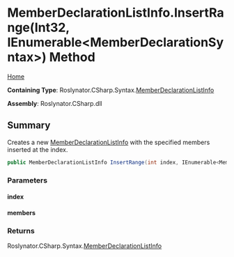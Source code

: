 <a name="_top"></a>

# MemberDeclarationListInfo\.InsertRange\(Int32, IEnumerable\<MemberDeclarationSyntax>\) Method

[Home](../../../../../README.md#_top)

**Containing Type**: Roslynator\.CSharp\.Syntax\.[MemberDeclarationListInfo](../README.md#_top)

**Assembly**: Roslynator\.CSharp\.dll

## Summary

Creates a new [MemberDeclarationListInfo](../README.md#_top) with the specified members inserted at the index\.

```csharp
public MemberDeclarationListInfo InsertRange(int index, IEnumerable<MemberDeclarationSyntax> members)
```

### Parameters

#### index

#### members

### Returns

Roslynator\.CSharp\.Syntax\.[MemberDeclarationListInfo](../README.md#_top)

